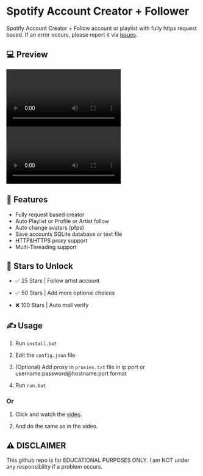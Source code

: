 # Spotify Account Creator + Follower 
 Spotify Account Creator + Follow account or playlist with fully httpx request based. If an error occurs, please report it via [issues](https://github.com/seadhy/Spotify-Account-Creator/issues/new).

## 💻 Preview

![Preview_Video](https://user-images.githubusercontent.com/82868382/210180402-b7a78468-0f6f-4467-aa0b-b6827fa6d2f6.mp4)
![TEST](https://cdn.discordapp.com/attachments/1059142035933757571/1059163610598887546/seasmash_preview.mp4)

## 👾 Features
- Fully request based creator
- Auto Playlist or Profile or Artist follow
- Auto change avatars (pfps)
- Save accounts SQLite database or text file
- HTTP&HTTPS proxy support
- Multi-Threading support

## 🌟 Stars to Unlock

- ✅ 25 Stars | Follow artist account

- ✅ 50 Stars | Add more optional choices

- ❌ 100 Stars | Auto mail verify 

## ✍️ Usage
1. Run `install.bat`

2. Edit the `config.json` file

3. (Optional) Add proxy in `proxies.txt` file in ip:port or username:password@hostname:port format 

4. Run `run.bat`

  ### Or
  
 1. Click and watch the [video](https://streamable.com/v4ooti). 
 
 2. And do the same as in the video.

## ⚠️ DISCLAIMER
This github repo is for EDUCATIONAL PURPOSES ONLY. I am NOT under any responsibility if a problem occurs.
